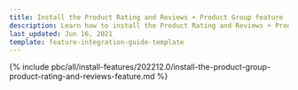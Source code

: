 ```yaml
---
title: Install the Product Rating and Reviews + Product Group feature
description: Learn how to install the Product Rating and Reviews + Product Group feature to a Spryker project.
last_updated: Jun 16, 2021
template: feature-integration-guide-template
---
```


{% include pbc/all/install-features/202212.0/install-the-product-group-product-rating-and-reviews-feature.md %} <!-- To edit, see /_includes/pbc/all/install-features/202212.0/install-the-product-group-product-rating-and-reviews-feature.md -->
